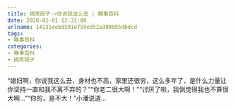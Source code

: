 ```yaml
---
title: 搞笑段子->你说我这么丑 | 糗事百科
date: 2020-01-01 12:31:08
urlname: 14131eeb0591e759e952a380085dbdcd
tags: 
- 糗事百科
categories:
- 糗事百科
- 搞笑段子
---
```

“媳妇啊，你说我这么丑，身材也不高，家里还很穷，这么多年了，是什么力量让你坚持一直和我不离不弃的？”“你老二很大啊！”“讨厌了啦，我倒觉得我也不算很大啊…”“你的，是不大！”小潘说道…


